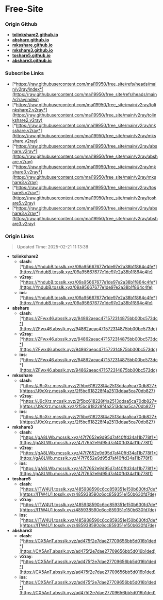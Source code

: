 # Free-Site

### Origin Github

- [**tolinkshare2.github.io**](https://github.com/tolinkshare2/tolinkshare2.github.io)
- [**abshare.github.io**](https://github.com/abshare/abshare.github.io)
- [**mksshare.github.io**](https://github.com/mksshare/mksshare.github.io)
- [**mkshare3.github.io**](https://github.com/mkshare3/mkshare3.github.io)
- [**toshare5.github.io**](https://github.com/toshare5/toshare5.github.io)
- [**abshare3.github.io**](https://github.com/abshare3/abshare3.github.io)

### Subscribe Links

- [*https://raw.githubusercontent.com/mai19950/free_site/refs/heads/main/v2ray/index*](https://raw.githubusercontent.com/mai19950/free_site/refs/heads/main/v2ray/index)
- [*https://raw.githubusercontent.com/mai19950/free_site/main/v2ray/tolinkshare2.v2ray*](https://raw.githubusercontent.com/mai19950/free_site/main/v2ray/tolinkshare2.v2ray)
- [*https://raw.githubusercontent.com/mai19950/free_site/main/v2ray/mksshare.v2ray*](https://raw.githubusercontent.com/mai19950/free_site/main/v2ray/mksshare.v2ray)
- [*https://raw.githubusercontent.com/mai19950/free_site/main/v2ray/abshare.v2ray*](https://raw.githubusercontent.com/mai19950/free_site/main/v2ray/abshare.v2ray)
- [*https://raw.githubusercontent.com/mai19950/free_site/main/v2ray/mkshare3.v2ray*](https://raw.githubusercontent.com/mai19950/free_site/main/v2ray/mkshare3.v2ray)
- [*https://raw.githubusercontent.com/mai19950/free_site/main/v2ray/toshare5.v2ray*](https://raw.githubusercontent.com/mai19950/free_site/main/v2ray/toshare5.v2ray)
- [*https://raw.githubusercontent.com/mai19950/free_site/main/v2ray/abshare3.v2ray*](https://raw.githubusercontent.com/mai19950/free_site/main/v2ray/abshare3.v2ray)

### Origin Links

> Updated Time: 2025-02-21 11:13:38

- **tolinkshare2**
  - **clash**: [*https://YndubB.tosslk.xyz/09a95667677e1de97e2a38b1f864c4fe*](https://YndubB.tosslk.xyz/09a95667677e1de97e2a38b1f864c4fe)
  - **v2ray**: [*https://YndubB.tosslk.xyz/09a95667677e1de97e2a38b1f864c4fe*](https://YndubB.tosslk.xyz/09a95667677e1de97e2a38b1f864c4fe)
  - **ios**: [*https://YndubB.tosslk.xyz/09a95667677e1de97e2a38b1f864c4fe*](https://YndubB.tosslk.xyz/09a95667677e1de97e2a38b1f864c4fe)
- **abshare**
  - **clash**: [*https://ZFwx46.absslk.xyz/94862aeac471572314875bb00bc573dc*](https://ZFwx46.absslk.xyz/94862aeac471572314875bb00bc573dc)
  - **v2ray**: [*https://ZFwx46.absslk.xyz/94862aeac471572314875bb00bc573dc*](https://ZFwx46.absslk.xyz/94862aeac471572314875bb00bc573dc)
  - **ios**: [*https://ZFwx46.absslk.xyz/94862aeac471572314875bb00bc573dc*](https://ZFwx46.absslk.xyz/94862aeac471572314875bb00bc573dc)
- **mksshare**
  - **clash**: [*https://J9cXrz.mcsslk.xyz/2f5bc618228f4a2513ddaa5ca70db827*](https://J9cXrz.mcsslk.xyz/2f5bc618228f4a2513ddaa5ca70db827)
  - **v2ray**: [*https://J9cXrz.mcsslk.xyz/2f5bc618228f4a2513ddaa5ca70db827*](https://J9cXrz.mcsslk.xyz/2f5bc618228f4a2513ddaa5ca70db827)
  - **ios**: [*https://J9cXrz.mcsslk.xyz/2f5bc618228f4a2513ddaa5ca70db827*](https://J9cXrz.mcsslk.xyz/2f5bc618228f4a2513ddaa5ca70db827)
- **mkshare3**
  - **clash**: [*https://gA8LWb.mcsslk.xyz/47f7652e9d95d7af40ffd34a11b778f1*](https://gA8LWb.mcsslk.xyz/47f7652e9d95d7af40ffd34a11b778f1)
  - **v2ray**: [*https://gA8LWb.mcsslk.xyz/47f7652e9d95d7af40ffd34a11b778f1*](https://gA8LWb.mcsslk.xyz/47f7652e9d95d7af40ffd34a11b778f1)
  - **ios**: [*https://gA8LWb.mcsslk.xyz/47f7652e9d95d7af40ffd34a11b778f1*](https://gA8LWb.mcsslk.xyz/47f7652e9d95d7af40ffd34a11b778f1)
- **toshare5**
  - **clash**: [*https://ITW4U1.tosslk.xyz/485938590c6cc859351e150b630fd7de*](https://ITW4U1.tosslk.xyz/485938590c6cc859351e150b630fd7de)
  - **v2ray**: [*https://ITW4U1.tosslk.xyz/485938590c6cc859351e150b630fd7de*](https://ITW4U1.tosslk.xyz/485938590c6cc859351e150b630fd7de)
  - **ios**: [*https://ITW4U1.tosslk.xyz/485938590c6cc859351e150b630fd7de*](https://ITW4U1.tosslk.xyz/485938590c6cc859351e150b630fd7de)
- **abshare3**
  - **clash**: [*https://CX5AnT.absslk.xyz/ad475f2e7dae27709656bb5d016b1ded*](https://CX5AnT.absslk.xyz/ad475f2e7dae27709656bb5d016b1ded)
  - **v2ray**: [*https://CX5AnT.absslk.xyz/ad475f2e7dae27709656bb5d016b1ded*](https://CX5AnT.absslk.xyz/ad475f2e7dae27709656bb5d016b1ded)
  - **ios**: [*https://CX5AnT.absslk.xyz/ad475f2e7dae27709656bb5d016b1ded*](https://CX5AnT.absslk.xyz/ad475f2e7dae27709656bb5d016b1ded)
